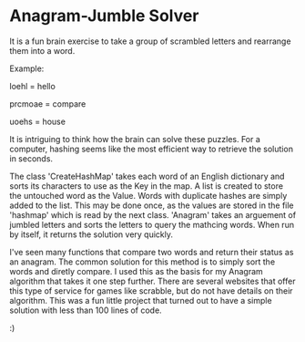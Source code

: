 # Anagram-Jumble Solver
It is a fun brain exercise to take a group of scrambled letters and rearrange them into a word.

Example:

loehl = hello

prcmoae = compare

uoehs = house

It is intriguing to think how the brain can solve these puzzles. For a computer, hashing seems like the most efficient way to retrieve the solution in seconds. 

The class 'CreateHashMap' takes each word of an English dictionary  and sorts its characters to use as the Key in the map. A list is created to store the untouched word as the Value. Words with duplicate hashes are simply added to the list. This may be done once, as the values are stored in the file 'hashmap' which is read by the next class.
'Anagram' takes an arguement of jumbled letters and sorts the letters to query the mathcing words. When run by itself, it returns the solution very quickly. 

I've seen many functions that compare two words and return their status as an anagram. The common solution for this method is to simply sort the words and diretly compare. I used this as the basis for my Anagram algorithm that takes it one step further. There are several websites that offer this type of service for games like scrabble, but do not have details on their algorithm. This was a fun little project that turned out to have a simple solution with less than 100 lines of code.

:) 

   
